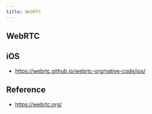 ```yaml
---
title: WebRTC
---
```


## WebRTC

## iOS
- https://webrtc.github.io/webrtc-org/native-code/ios/



## Reference
- https://webrtc.org/
